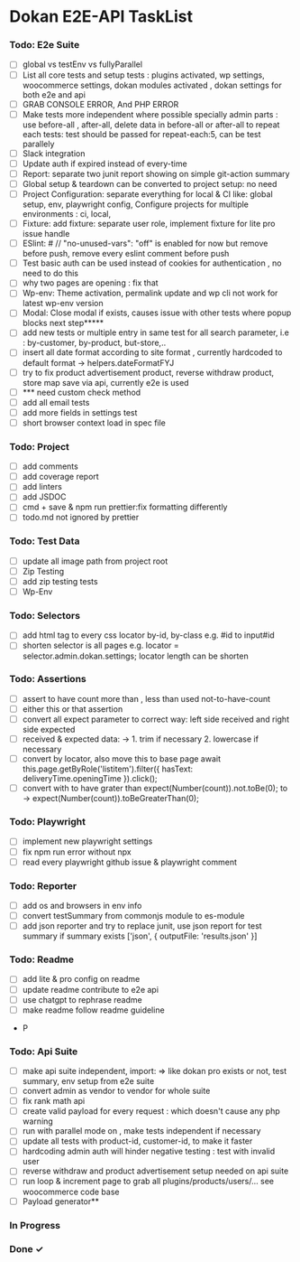 <!-- prettier-ignore -->

# Dokan E2E-API TaskList

### Todo: E2e Suite

- [ ] global vs testEnv vs fullyParallel  
- [ ] List all core tests and setup tests : plugins activated, wp settings, woocommerce settings, dokan modules activated , dokan settings for both e2e and api  
- [ ] GRAB CONSOLE ERROR, And PHP ERROR  
- [ ] Make tests more independent where possible specially admin parts : use before-all , after-all, delete data in before-all or after-all to repeat each tests: test should be passed for repeat-each:5, can be test parallely  
- [ ] Slack integration  
- [ ] Update auth if expired instead of every-time  
- [ ] Report: separate two junit report showing on simple git-action summary  
- [ ] Global setup & teardown can be converted to project setup: no need  
- [ ] Project Configuration: separate everything for local & CI like: global setup, env, playwright config, Configure projects for multiple environments : ci, local,  
- [ ] Fixture: add fixture: separate user role, implement fixture for lite pro issue handle  
- [ ] ESlint: # // "no-unused-vars": "off" is enabled for now but remove before push, remove every eslint comment before push  
- [ ] Test basic auth can be used instead of cookies for authentication , no need to do this  
- [ ] why two pages are opening : fix that  
- [ ] Wp-env: Theme activation, permalink update and wp cli not work for latest wp-env version  
- [ ] Modal: Close modal if exists, causes issue with other tests where popup blocks next step*****  
- [ ] add new tests or multiple entry in same test for all search parameter, i.e : by-customer, by-product, but-store,..  
- [ ] insert all date format according to site format , currently hardcoded to default format -> helpers.dateFormatFYJ  
- [ ] try to fix product advertisement product, reverse withdraw product, store map save via api, currently e2e is used  
- [ ] *** need custom check method  
- [ ] add all email tests  
- [ ] add more fields in settings test  
- [ ] short browser context load in spec file  

### Todo: Project

- [ ] add comments  
- [ ] add coverage report  
- [ ] add linters  
- [ ] add JSDOC  
- [ ] cmd + save & npm run prettier:fix formatting differently  
- [ ] todo.md not ignored by prettier  

### Todo: Test Data

- [ ] update all image path from project root  
- [ ] Zip Testing  
- [ ] add zip testing tests  
- [ ] Wp-Env  

### Todo: Selectors

- [ ] add html tag to every css locator by-id, by-class e.g. #id to input#id  
- [ ] shorten selector is all pages e.g. locator = selector.admin.dokan.settings; locator length can be shorten  

### Todo: Assertions

- [ ] assert to have count more than , less than used not-to-have-count  
- [ ] either this or that assertion  
- [ ] convert all expect parameter to correct way: left side received and right side expected  
- [ ] received & expected data: -> 1. trim if necessary 2. lowercase if necessary  
- [ ] convert by locator, also move this to base page await this.page.getByRole('listitem').filter({ hasText: deliveryTime.openingTime }).click();  
- [ ] convert with to have grater than expect(Number(count)).not.toBe(0); to -> expect(Number(count)).toBeGreaterThan(0);  

### Todo: Playwright

- [ ] implement new playwright settings  
- [ ] fix npm run error without npx  
- [ ] read every playwright github issue & playwright comment  

### Todo: Reporter

- [ ] add os and browsers in env info  
- [ ] convert testSummary from commonjs module to es-module  
- [ ] add json reporter and try to replace junit, use json report for test summary if summary exists ['json', { outputFile: 'results.json' }]  

### Todo: Readme

- [ ] add lite & pro config on readme  
- [ ] update readme contribute to e2e api  
- [ ] use chatgpt to rephrase readme  
- [ ] make readme follow readme guideline  
- P  

### Todo: Api Suite

- [ ] make api suite independent, import: => like dokan pro exists or not, test summary, env setup from e2e suite  
- [ ] convert admin as vendor to vendor for whole suite  
- [ ] fix rank math api  
- [ ] create valid payload for every request : which doesn't cause any php warning  
- [ ] run with parallel mode on , make tests independent if necessary  
- [ ] update all tests with product-id, customer-id, to make it faster  
- [ ] hardcoding admin auth will hinder negative testing : test with invalid user  
- [ ] reverse withdraw and product advertisement setup needed on api suite  
- [ ] run loop & increment page to grab all plugins/products/users/... see woocommerce code base  
- [ ] Payload generator**  

### In Progress


### Done ✓


